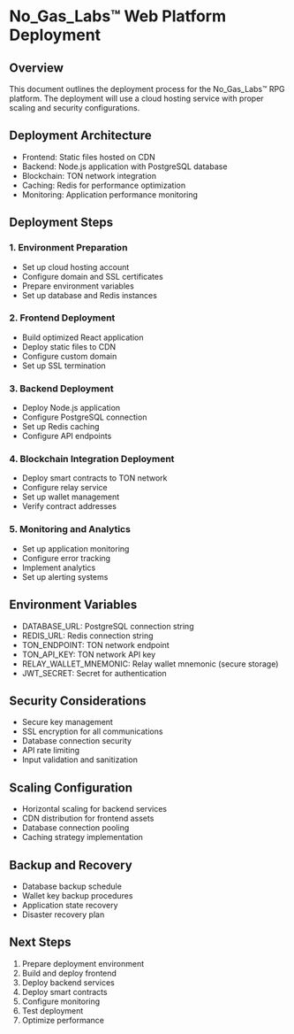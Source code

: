 # No_Gas_Labs™ Web Platform Deployment

## Overview
This document outlines the deployment process for the No_Gas_Labs™ RPG platform. The deployment will use a cloud hosting service with proper scaling and security configurations.

## Deployment Architecture
- Frontend: Static files hosted on CDN
- Backend: Node.js application with PostgreSQL database
- Blockchain: TON network integration
- Caching: Redis for performance optimization
- Monitoring: Application performance monitoring

## Deployment Steps

### 1. Environment Preparation
- Set up cloud hosting account
- Configure domain and SSL certificates
- Prepare environment variables
- Set up database and Redis instances

### 2. Frontend Deployment
- Build optimized React application
- Deploy static files to CDN
- Configure custom domain
- Set up SSL termination

### 3. Backend Deployment
- Deploy Node.js application
- Configure PostgreSQL connection
- Set up Redis caching
- Configure API endpoints

### 4. Blockchain Integration Deployment
- Deploy smart contracts to TON network
- Configure relay service
- Set up wallet management
- Verify contract addresses

### 5. Monitoring and Analytics
- Set up application monitoring
- Configure error tracking
- Implement analytics
- Set up alerting systems

## Environment Variables
- DATABASE_URL: PostgreSQL connection string
- REDIS_URL: Redis connection string
- TON_ENDPOINT: TON network endpoint
- TON_API_KEY: TON network API key
- RELAY_WALLET_MNEMONIC: Relay wallet mnemonic (secure storage)
- JWT_SECRET: Secret for authentication

## Security Considerations
- Secure key management
- SSL encryption for all communications
- Database connection security
- API rate limiting
- Input validation and sanitization

## Scaling Configuration
- Horizontal scaling for backend services
- CDN distribution for frontend assets
- Database connection pooling
- Caching strategy implementation

## Backup and Recovery
- Database backup schedule
- Wallet key backup procedures
- Application state recovery
- Disaster recovery plan

## Next Steps
1. Prepare deployment environment
2. Build and deploy frontend
3. Deploy backend services
4. Deploy smart contracts
5. Configure monitoring
6. Test deployment
7. Optimize performance